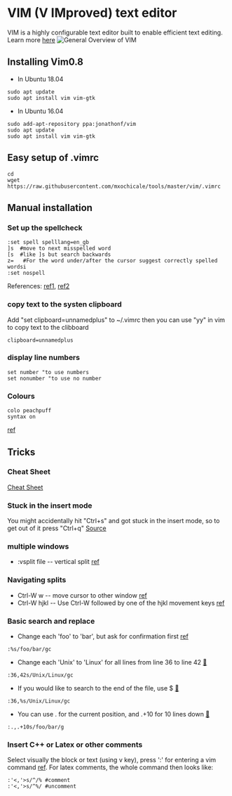 # VIM (V IMproved) text editor 
VIM is a highly configurable text editor built to enable efficient text editing. Learn more [here](https://vim.sourceforge.io/about.php)
![General Overview of VIM](https://vim.sourceforge.io/images/0xbabaf000l.png)


## Installing Vim0.8
* In Ubuntu 18.04
```
sudo apt update
sudo apt install vim vim-gtk
```

* In Ubuntu 16.04
```
sudo add-apt-repository ppa:jonathonf/vim
sudo apt update
sudo apt install vim vim-gtk
```

## Easy setup of .vimrc
```
cd
wget https://raw.githubusercontent.com/mxochicale/tools/master/vim/.vimrc
```


## Manual installation 
### Set up the spellcheck
```
:set spell spelllang=en_gb
]s  #move to next misspelled word
[s  #like ]s but search backwards
z=   #For the word under/after the cursor suggest correctly spelled wordsi
:set nospell
```

References: [ref1](https://www.linux.com/learn/using-spell-checking-vim), 
[ref2](http://vimdoc.sourceforge.net/htmldoc/spell.html)


### copy text to the systen clipboard
Add "set clipboard=unnamedplus" to ~/.vimrc then
you can use "yy" in vim to copy text to the clibboard 
```
clipboard=unnamedplus
```

### display line numbers
```
set number "to use numbers
set nonumber "to use no number
```

### Colours
```
colo peachpuff
syntax on
```

[ref](https://alvinalexander.com/linux/vi-vim-editor-color-scheme-colorscheme)


## Tricks
### Cheat Sheet
[Cheat Sheet](http://overapi.com/static/cs/vim-cheat-sheet-full.png)


### Stuck in the insert mode
You might accidentally hit "Ctrl+s" and got stuck in the insert mode, 
so to get out of it press "Ctrl+q"
[Source](https://superuser.com/questions/129900/vim-stuck-in-insert-mode)

### multiple windows
* :vsplit file -- vertical split [ref](https://www.cs.oberlin.edu/~kuperman/help/vim/windows.html)

### Navigating splits
* Ctrl-W w -- move cursor to other window [ref](http://vim.wikia.com/wiki/Buffers) 
* Ctrl-W hjkl -- Use Ctrl-W followed by one of the hjkl movement keys [ref](http://vim.wikia.com/wiki/Buffers) 

### Basic search and replace
* Change each 'foo' to 'bar', but ask for confirmation first [ref](http://vim.wikia.com/wiki/Search_and_replace)
```
:%s/foo/bar/gc
```
* Change each 'Unix' to 'Linux' for all lines from line 36 to line 42 [:link:](https://www.cyberciti.biz/faq/vim-text-editor-find-and-replace-all-text/)
```
:36,42s/Unix/Linux/gc
```
* If you would like to search to the end of the file, use $ [:link:](https://stackoverflow.com/questions/3264120)
```
:36,%s/Unix/Linux/gc
```
* You can use . for the current position, and .+10 for 10 lines down [:link:](https://stackoverflow.com/questions/18020381)
```
:.,.+10s/foo/bar/g
```


### Insert C++ or Latex or other comments
Select visually the block or text (using v key), press ':' 
for entering a vim command [ref](http://vim.wikia.com/wiki/Insert_C%2B%2B_or_LaTeX_or_other_comments_easily).
For latex comments, the whole command then looks like:
```
:'<,'>s/^/% #comment
:'<,'>s/^%/ #uncomment
```
